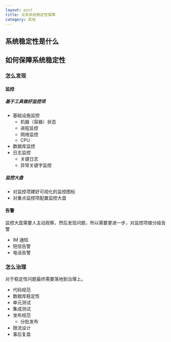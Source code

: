 ```yaml
---
layout: post
title: 业务系统稳定性保障
category: 其他
---
```

## 系统稳定性是什么

## 如何保障系统稳定性

### 怎么发现

#### 监控
##### 基于工具做好监控项
* 基础设施监控
    * 机器（容器）状态
    * 进程监控
    * 网络监控
    * CPU 
* 数据库监控
* 日志监控
    * 关键日志
    * 异常关键字监控
##### 监控大盘
* 对监控项建好可视化的监控图标
* 对重点监控项配置监控大盘

#### 告警
监控大盘需要人主动观察，然后发现问题，所以需要更进一步，对监控项做分级告警
* IM 通知
* 短信告警
* 电话告警

### 怎么治理
对于稳定性问题最终需要落地到治理上。
* 代码规范
* 数据库稳定性
* 单元测试
* 集成测试
* 发布规范 
    * 分批发布
* 限流设计
* 事后复盘
